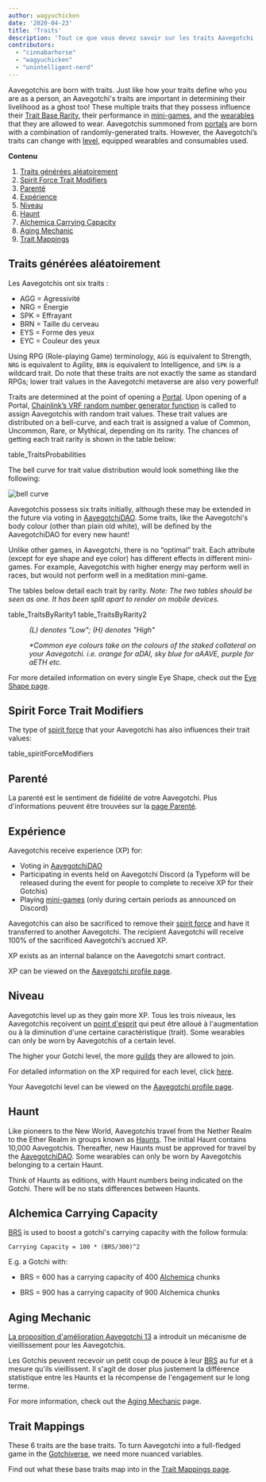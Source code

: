 ```yaml
---
author: wagyuchicken
date: '2020-04-23'
title: 'Traits'
description: 'Tout ce que vous devez savoir sur les traits Aavegotchi !'
contributors:
  - "cinnabarhorse"
  - "wagyuchicken"
  - "unintelligent-nerd"
---
```


Aavegotchis are born with traits. Just like how your traits define who you are as a person, an Aavegotchi's traits are important in determining their livelihood as a ghost too! These multiple traits that they possess influence their [Trait Base Rarity](/rarity-farming#base-rarity-score), their performance in [mini-games](/minigames), and the [wearables](/wearables) that they are allowed to wear. Aavegotchis summoned from [portals](/portals) are born with a combination of randomly-generated traits. However, the Aavegotchi’s traits can change with <a href=#level>level</a>, equipped wearables and consumables used. 

<div class="contentsBox">

**Contenu**

<ol>
<li><a href=#randomly-generated-traits>Traits générées aléatoirement </a></li>
<li><a href=#spirit-force-trait-modifiers>Spirit Force Trait Modifiers</a></li>
<li><a href=#kinship>Parenté</a></li>
<li><a href=#experience>Expérience</a></li>
<li><a href=#level>Niveau</a></li>
<li><a href=#haunt>Haunt</a></li>
<li><a href=#alchemica-carrying-capacity>Alchemica Carrying Capacity</a></li>
<li><a href=#aging-mechanic>Aging Mechanic</a></li>
<li><a href=#trait-mappings>Trait Mappings</a></li>
</ol>

</div>

## Traits générées aléatoirement
Les Aavegotchis ont six traits :

* AGG = Agressivité
* NRG = Énergie
* SPK = Effrayant
* BRN = Taille du cerveau
* EYS = Forme des yeux
* EYC = Couleur des yeux

Using RPG (Role-playing Game) terminology, `AGG` is equivalent to Strength, `NRG` is equivalent to Agility, `BRN` is equivalent to Intelligence, and `SPK` is a wildcard trait. Do note that these traits are not exactly the same as standard RPGs; lower trait values in the Aavegotchi metaverse are also very powerful!

Traits are determined at the point of opening a [Portal](/portals). Upon opening of a Portal, [Chainlink’s VRF random number generator function](/glossary#chainlink-vrf) is called to assign Aavegotchis with random trait values. These trait values are distributed on a bell-curve, and each trait is assigned a value of Common, Uncommon, Rare, or Mythical, depending on its rarity. The chances of getting each trait rarity is shown in the table below:

table_TraitsProbabilities

The bell curve for trait value distribution would look something like the following:

<img class="bodyImage" src="/traits/bell_curve.png" alt = "bell curve" />

Aavegotchis possess six traits initially, although these may be extended in the future via voting in [AavegotchiDAO](/dao). Some traits, like the Aavegotchi's body colour (other than plain old white), will be defined by the AavegotchiDAO for every new haunt!

Unlike other games, in Aavegotchi, there is no “optimal” trait. Each attribute (except for eye shape and eye color) has different effects in different mini-games. For example, Aavegotchis with higher energy may perform well in races, but would not perform well in a meditation mini-game.

The tables below detail each trait by rarity. *Note: The two tables should be seen as one. It has been split apart to render on mobile devices.*

table_TraitsByRarity1 table_TraitsByRarity2
<p style="margin-left: 3.0em"><i> (L) denotes "Low"; (H) denotes "High" </i></p>
<p style="margin-left: 3.0em"><i> *Common eye colours take on the colours of the staked collateral on your Aavegotchi. i.e. orange for aDAI, sky blue for aAAVE, purple for aETH etc. </i></p>

For more detailed information on every single Eye Shape, check out the [Eye Shape page](/eye-shape).

## Spirit Force Trait Modifiers

The type of [spirit force](/spirit-force) that your Aavegotchi has also influences their trait values:

table_spiritForceModifiers

## Parenté
La parenté est le sentiment de fidélité de votre Aavegotchi. Plus d'informations peuvent être trouvées sur la [page Parenté](/kinship).

## Expérience
Aavegotchis receive experience (XP) for:
* Voting in [AavegotchiDAO](/dao)
* Participating in events held on Aavegotchi Discord (a Typeform will be released during the event for people to complete to receive XP for their Gotchis)
* Playing [mini-games](/minigames) (only during certain periods as announced on Discord)

Aavegotchis can also be sacrificed to remove their [spirit force](/spirit-force) and have it transferred to another Aavegotchi. The recipient Aavegotchi will receive 100% of the sacrificed Aavegotchi’s accrued XP.

XP exists as an internal balance on the Aavegotchi smart contract.

XP can be viewed on the [Aavegotchi profile page](/aavegotchi-profile).

## Niveau
Aavegotchis level up as they gain more XP. Tous les trois niveaux, les Aavegotchis reçoivent un [point d'esprit](/glossary#spirit-point) qui peut être alloué à l'augmentation ou à la diminution d'une certaine caractéristique (trait). Some wearables can only be worn by Aavegotchis of a certain level.

The higher your Gotchi level, the more [guilds](/guild) they are allowed to join.

For detailed information on the XP required for each level, click [here](/xp).

Your Aavegotchi level can be viewed on the [Aavegotchi profile page](/aavegotchi-profile).

## Haunt
Like pioneers to the New World, Aavegotchis travel from the Nether Realm to the Ether Realm in groups known as [Haunts](/haunt). The initial Haunt contains 10,000 Aavegotchis. Thereafter, new Haunts must be approved for travel by the [AavegotchiDAO](/dao). Some wearables can only be worn by Aavegotchis belonging to a certain Haunt.

Think of Haunts as editions, with Haunt numbers being indicated on the Gotchi. There will be no stats differences between Haunts.

## Alchemica Carrying Capacity

[BRS](/rarity-farming#base-rarity-score) is used to boost a gotchi's carrying capacity with the follow formula:

```
Carrying Capacity = 100 * (BRS/300)^2
```

E.g. a Gotchi with:

* BRS = 600 has a carrying capacity of 400 [Alchemica](/gotchus-alchemica) chunks

* BRS = 900 has a carrying capacity of 900 Alchemica chunks

## Aging Mechanic

[La proposition d'amélioration Aavegotchi 13](/aavegotchi-improvement-proposals#add-an-aging-mechanic-to-affect-aavegotchi-rarity-scores) a introduit un mécanisme de vieillissement pour les Aavegotchis.

Les Gotchis peuvent recevoir un petit coup de pouce à leur [BRS](/rarity-farming#base-rarity-score) au fur et à mesure qu'ils vieillissent. Il s'agit de doser plus justement la différence statistique entre les Haunts et la récompense de l'engagement sur le long terme.

For more information, check out the [Aging Mechanic](/aging-mechanic) page.

## Trait Mappings

These 6 traits are the base traits. To turn Aavegotchi into a full-fledged game in the [Gotchiverse](/gotchiverse), we need more nuanced variables.

Find out what these base traits map into in the [Trait Mappings page](/trait-mappings).